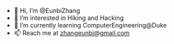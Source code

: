 - 👋 Hi, I’m @EunbiZhang
- 👀 I’m interested in Hiking and Hacking
- 🌱 I’m currently learning ComputerEngineering@Duke
- 📫 Reach me at zhangeunbi@gmail.com 

<!---
EunbiZhang/EunbiZhang is a ✨ special ✨ repository because its `README.md` (this file) appears on your GitHub profile.
You can click the Preview link to take a look at your changes.
--->
